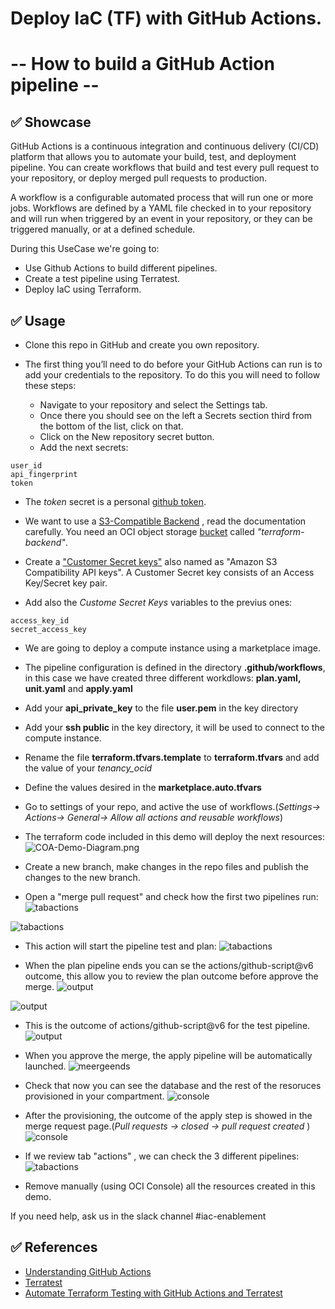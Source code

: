 #  Deploy IaC (TF) with GitHub Actions. 
# -- How to build a GitHub Action pipeline  --

## ✅ Showcase

GitHub Actions is a continuous integration and continuous delivery (CI/CD) platform that allows you to automate your build, test, and deployment pipeline. You can create workflows that build and test every pull request to your repository, or deploy merged pull requests to production.

A workflow is a configurable automated process that will run one or more jobs. Workflows are defined by a YAML file checked in to your repository and will run when triggered by an event in your repository, or they can be triggered manually, or at a defined schedule.

During this UseCase we're going to:

* Use Github Actions to build different pipelines.
* Create a test pipeline using Terratest.
* Deploy IaC using Terraform.

## ✅ Usage

* Clone this repo in GitHub and create you own repository.
* The first thing you’ll need to do before your GitHub Actions can run is to add your credentials to the repository. To do this you will need to follow these steps:

   * Navigate to your repository and select the Settings tab.
   * Once there you should see on the left a Secrets section third from the bottom of the list, click on that.
   * Click on the New repository secret button. 
   * Add the next secrets:

````
user_id
api_fingerprint
token
````
* The *token* secret is a personal [github token](https://docs.github.com/en/authentication/keeping-your-account-and-data-secure/creating-a-personal-access-token).
* We want to use a [S3-Compatible Backend](https://docs.oracle.com/en-us/iaas/Content/API/SDKDocs/terraformUsingObjectStore.htm) , read the documentation carefully. You need an OCI object storage [bucket](https://docs.oracle.com/en-us/iaas/Content/API/SDKDocs/terraformUsingObjectStore.htm) called *"terraform-backend"*.

* Create a ["Customer Secret keys"](https://docs.oracle.com/en-us/iaas/Content/Identity/Tasks/managingcredentials.htm#To4) also named as "Amazon S3 Compatibility API keys". A Customer Secret key consists of an Access Key/Secret key pair. 
* Add also the *Custome Secret Keys* variables to the previus ones:

````
access_key_id 
secret_access_key 
````
* We are going to deploy a compute instance using a marketplace image.

* The pipeline configuration is defined in the directory **.github/workflows**, in this case we have created three different workdlows: **plan.yaml, unit.yaml** and **apply.yaml**
* Add your **api_private_key** to the file **user.pem** in the key directory
* Add your **ssh public** in the key directory, it will be used to connect to the compute instance.
* Rename the file **terraform.tfvars.template** to **terraform.tfvars** and add the value of your *tenancy_ocid* 
* Define the values desired in the  **marketplace.auto.tfvars** 
* Go to settings of your repo, and active the use of workflows.(*Settings-> Actions-> General-> Allow all actions and reusable workflows*)

* The terraform code included in this demo will deploy the next resources:
![COA-Demo-Diagram.png](images/Diagram.png)

* Create a new branch, make changes in the repo files and publish the changes to the new branch. 
* Open a "merge pull request" and check how the first two pipelines run:
![tabactions](images/Pullreques.png)

![tabactions](images/Pullreques1.png)

* This action will start the pipeline test and plan:
![tabactions](images/pipelines.png)

* When the plan pipeline ends you can se the actions/github-script@v6  outcome, this allow you to review the plan outcome before approve the merge.
![output](images/PlanOutcome.png)

![output](images/Planends.png)

* This is the outcome of actions/github-script@v6 for the test pipeline.
![output](images/testOutcome.png)

* When you approve the merge, the apply pipeline will be automatically launched.
![meergeends](images/meergeends.png)

* Check that now you can see the database and the rest of the resoruces provisioned in your compartment.
![console](images/DatabaseConsole.png)

* After the provisioning, the outcome of the apply step is showed in the merge request page.(*Pull requests -> closed -> pull request created* )
![console](images/OutcomeApply.png)

* If we review tab "actions" , we can check the 3 different pipelines:
![tabactions](images/tabactions.png)

* Remove manually (using OCI Console) all the resources created in this demo.

If you need help, ask us in the slack channel #iac-enablement

## ✅ References
* [Understanding GitHub Actions](https://docs.github.com/en/actions/learn-github-actions/understanding-github-actions)
* [Terratest](https://terratest.gruntwork.io/)
* [Automate Terraform Testing with GitHub Actions and Terratest](https://medium.com/@petriautero/automate-terraform-testing-with-github-actions-and-terratest-78d74331fdf8)

